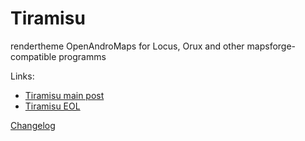 # Tiramisu
 rendertheme OpenAndroMaps for Locus, Orux and other mapsforge-compatible programms

Links:

- [Tiramisu main post](https://tartamillo.wordpress.com/tiramisu/)
- [Tiramisu EOL](https://tartamillo.wordpress.com/2022/01/03/tiramisu-eol/)

[Changelog](Tiramisu-changelog.txt)  
